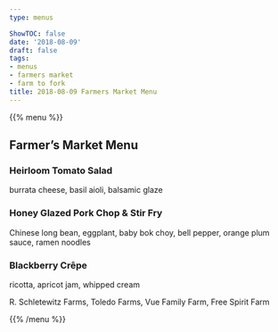 ```yaml
---
type: menus

ShowTOC: false
date: '2018-08-09'
draft: false
tags:
- menus
- farmers market
- farm to fork
title: 2018-08-09 Farmers Market Menu
---
```


{{% menu %}}

## Farmer’s Market Menu

### Heirloom Tomato Salad

burrata cheese, basil aioli, balsamic glaze

### Honey Glazed Pork Chop & Stir Fry

Chinese long bean, eggplant, baby bok choy,
bell pepper, orange plum sauce, ramen noodles

### Blackberry Crêpe

ricotta, apricot jam, whipped cream


R\. Schletewitz Farms, Toledo Farms,
Vue Family Farm, Free Spirit Farm

{{% /menu %}}
